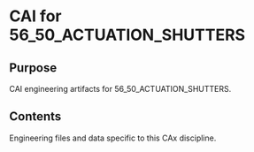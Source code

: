 # CAI for 56_50_ACTUATION_SHUTTERS

## Purpose
CAI engineering artifacts for 56_50_ACTUATION_SHUTTERS.

## Contents
Engineering files and data specific to this CAx discipline.
